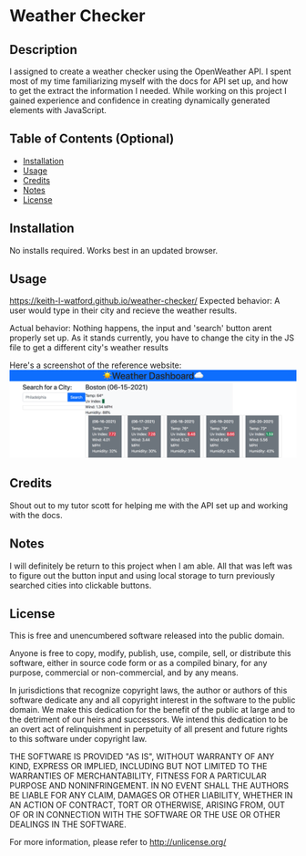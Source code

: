 # Weather Checker

## Description
I assigned to create a weather checker using the OpenWeather API. I spent most of my time familiarizing myself with the docs for API set up, and how to get the extract the information I needed. While working on this project I gained experience and confidence in creating dynamically generated elements with JavaScript.  

## Table of Contents (Optional)
- [Installation](#installation)
- [Usage](#usage)
- [Credits](#credits)
- [Notes](#Notes)
- [License](#license)

## Installation
No installs required. Works best in an updated browser.

## Usage
https://keith-l-watford.github.io/weather-checker/
Expected behavior: A user would type in their city and recieve the weather results.

Actual behavior: Nothing happens, the input and 'search' button arent properly set up. As it stands currently, you have to change the city in the JS file to get a different city's weather results

Here's a screenshot of the reference website:
![A screenshot of the referenced website](assets/images/website_screenshot.png)


## Credits
Shout out to my tutor scott for helping me with the API set up and working with the docs.

## Notes
I will definitely be return to this project when I am able. All that was left was to figure out the button input and using local storage to turn previously searched cities into clickable buttons.

## License
This is free and unencumbered software released into the public domain.

Anyone is free to copy, modify, publish, use, compile, sell, or distribute this software, either in source code form or as a compiled binary, for any purpose, commercial or non-commercial, and by any means.

In jurisdictions that recognize copyright laws, the author or authors of this software dedicate any and all copyright interest in the software to the public domain. We make this dedication for the benefit of the public at large and to the detriment of our heirs and successors. We intend this dedication to be an overt act of relinquishment in perpetuity of all present and future rights to this software under copyright law.

THE SOFTWARE IS PROVIDED "AS IS", WITHOUT WARRANTY OF ANY KIND, EXPRESS OR IMPLIED, INCLUDING BUT NOT LIMITED TO THE WARRANTIES OF MERCHANTABILITY, FITNESS FOR A PARTICULAR PURPOSE AND NONINFRINGEMENT. IN NO EVENT SHALL THE AUTHORS BE LIABLE FOR ANY CLAIM, DAMAGES OR OTHER LIABILITY, WHETHER IN AN ACTION OF CONTRACT, TORT OR OTHERWISE, ARISING FROM, OUT OF OR IN CONNECTION WITH THE SOFTWARE OR THE USE OR OTHER DEALINGS IN THE SOFTWARE.

For more information, please refer to http://unlicense.org/